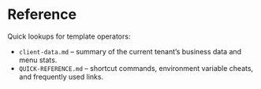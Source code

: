 # Reference

Quick lookups for template operators:

- `client-data.md` – summary of the current tenant’s business data and menu stats.
- `QUICK-REFERENCE.md` – shortcut commands, environment variable cheats, and frequently used links.
